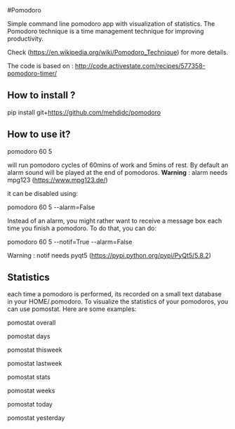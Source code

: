 #Pomodoro

Simple command line pomodoro app with visualization of statistics.
The Pomodoro technique is a time management technique for improving productivity.

Check (<https://en.wikipedia.org/wiki/Pomodoro_Technique>)
for more details.

The code is based on : <http://code.activestate.com/recipes/577358-pomodoro-timer/>

## How to install ?

pip install git+https://github.com/mehdidc/pomodoro

## How to use it?

pomodoro 60 5

will run pomodoro cycles of 60mins of work and 5mins of rest. 
By default an alarm sound will be played at the end of pomodoros.
**Warning** : alarm needs mpg123 (https://www.mpg123.de/)

it can be disabled using:

  pomodoro 60 5 --alarm=False

Instead of an alarm, you might rather want to receive a message box each time you finish a pomodoro. 
To do that, you can do:

  pomodoro 60 5 --notif=True --alarm=False

Warning : notif needs pyqt5 (https://pypi.python.org/pypi/PyQt5/5.8.2)

## Statistics

each time a pomodoro is performed, its recorded on a small text database in your HOME/.pomodoro. To visualize the statistics of your pomodoros, you can use pomostat. Here are some examples:

  pomostat overall

  pomostat days

  pomostat thisweek

  pomostat lastweek

  pomostat stats

  pomostat weeks

  pomostat today

  pomostat yesterday

